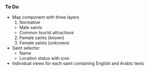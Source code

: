### To Do
- Map component with three layers
  1. Normative
    - Male saints
    - Common tourist attractions
  2. Female saints (known)
  3. Female saints (unknown)
- Saint selector
  - Name
  - Location status with icon
- Individual views for each saint containing English and Arabic texts
